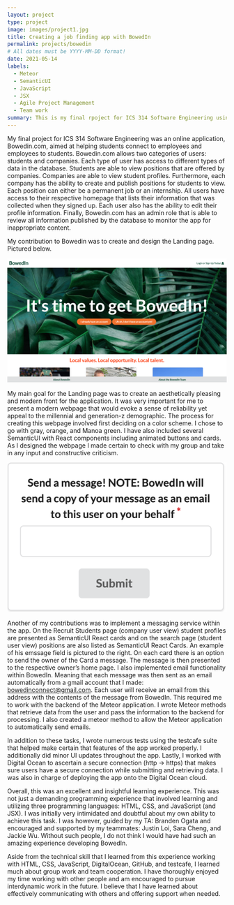 ```yaml
---
layout: project
type: project
image: images/project1.jpg
title: Creating a job finding app with BowedIn
permalink: projects/bowedin
# All dates must be YYYY-MM-DD format!
date: 2021-05-14
labels:
  - Meteor
  - SemanticUI
  - JavaScript
  - JSX
  - Agile Project Management
  - Team work
summary: This is my final rpoject for ICS 314 Software Engineering using the Meteor framework. This involved extensive work in HTML, CSS, and JavaScript (an JSX). I also wrote tests using the testcafe suite and learned to deploy an application on Digital Ocean.
---
```

My final project for ICS 314 Software Engineering was an online application, Bowedin.com, aimed at helping students connect to employees and employees to students. Bowedin.com allows two categories of users: students and companies. Each type of user has access to different types of data in the database. Students are able to view positions that are offered by companies. Companies are able to view student profiles. Furthermore, each company has the ability to create and publish positions for students to view. Each position can either be a permanent job or an internship. All users have access to their respective homepage that lists their information that was collected when they signed up. Each user also has the ability to edit their profile information. Finally, Bowedin.com has an admin role that is able to review all information published by the database to monitor the app for inappropriate content.

My contribution to Bowedin was to create and design the Landing page. Pictured below.

<img class="ui centered large image" src="/images/BowedIn.png">

My main goal for the Landing page was to create an aesthetically pleasing and modern front for the application. It was very important for me to present a modern webpage that would evoke a sense of reliability yet appeal to the millennial and generation-z demographic. The process for creating this webpage involved first deciding on a color scheme. I chose to go with gray, orange, and Manoa green. I have also included several SemanticUI with React components including animated buttons and cards. As I designed the webpage I made certain to check with my group and take in any input and constructive criticism.

<img class="ui medium right floated rounded image" src="/images/messageBowedIn.png">

Another of my contributions was to implement a messaging service within the app. On the Recruit Students page (company user view) student profiles are presented as SemanticUI React cards and on the search page (student user view) positions are also listed as SemanticUI React Cards. An example of his emssage field is pictured to the right. On each card there is an option to send the owner of the Card a message. The message is then presented to the respective owner’s home page. I also implemented email functionality within BowedIn. Meaning that each message was then sent as an email automatically from a gmail account that I made: bowedinconnect@gmail.com. Each user will receive an email from this address with the contents of the message from BowedIn. This required me to work with the backend of the Meteor application. I wrote Meteor methods that retrieve data from the user and pass the information to the backend for processing. I also created a meteor method to allow the Meteor application to automatically send emails.

In addition to these tasks, I wrote numerous tests using the testcafe suite that helped make certain that features of the app worked properly. I additionally did minor UI updates throughout the app. Lastly, I worked with Digital Ocean to ascertain a secure connection (http -> https) that makes sure users have a secure connection while submitting and retrieving data. I was also in charge of deploying the app onto the Digital Ocean cloud.

Overall, this was an excellent and insightful learning experience. This was not just a demanding programming experience that involved learning and utilizing three programming languages: HTML, CSS, and JavaScript (and JSX). I was initially very intimidated and doubtful about my own ability to achieve this task. I was however, guided by my TA: Branden Ogata and encouraged and supported by my teammates: Justin Loi, Sara Cheng, and Jackie Wu. Without such people, I do not think I would have had such an amazing experience developing BowedIn.

Aside from the technical skill that I learned from this experience working with HTML, CSS, JavaScript, DigitalOcean, GitHub, and testcafe, I learned much about group work and team cooperation. I have thoroughly enjoyed my time working with other people and am encouraged to pursue interdynamic work in the future. I believe that I have learned about effectively communicating with others and offering support when needed.
